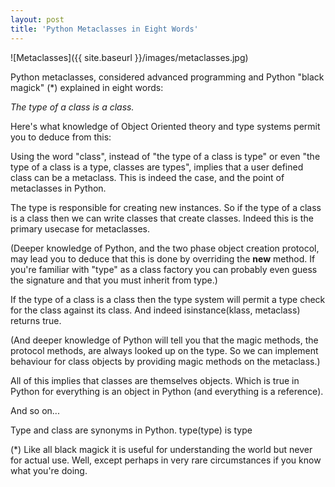 ```yaml
---
layout: post
title: 'Python Metaclasses in Eight Words'
---
```


![Metaclasses]({{ site.baseurl }}/images/metaclasses.jpg)

Python metaclasses, considered advanced programming and Python "black magick" (*) explained in eight words:

*The type of a class is a class.*

Here's what knowledge of Object Oriented theory and type systems permit you to deduce from this:

Using the word "class", instead of "the type of a class is type" or even "the type of a class is a type, classes are types", implies that a user defined class can be a metaclass. This is indeed the case, and the point of metaclasses in Python.

The type is responsible for creating new instances. So if the type of a class is a class then we can write classes that create classes. Indeed this is the primary usecase for metaclasses.

(Deeper knowledge of Python, and the two phase object creation protocol, may lead you to deduce that this is done by overriding the __new__ method. If you're familiar with "type" as a class factory you can probably even guess the signature and that you must inherit from type.)

If the type of a class is a class then the type system will permit a type check for the class against its class. And indeed isinstance(klass, metaclass) returns true.

(And deeper knowledge of Python will tell you that the magic methods, the protocol methods, are always looked up on the type. So we can implement behaviour for class objects by providing magic methods on the metaclass.)

All of this implies that classes are themselves objects. Which is true in Python for everything is an object in Python (and everything is a reference).

And so on...

Type and class are synonyms in Python.
type(type) is type

(*) Like all black magick it is useful for understanding the world but never for actual use. Well, except perhaps in very rare circumstances if you know what you're doing.